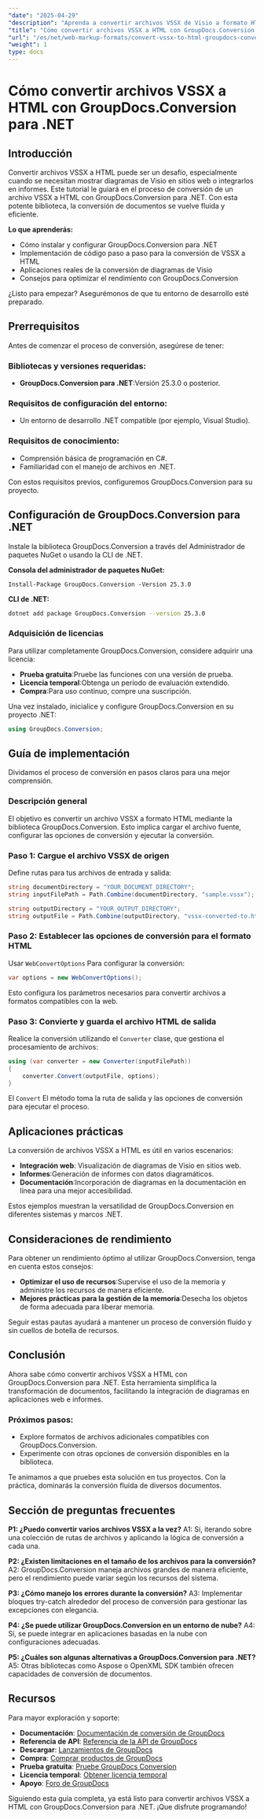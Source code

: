 ```yaml
---
"date": "2025-04-29"
"description": "Aprenda a convertir archivos VSSX de Visio a formato HTML con GroupDocs.Conversion para .NET. Siga esta guía paso a paso con ejemplos de código."
"title": "Cómo convertir archivos VSSX a HTML con GroupDocs.Conversion para .NET"
"url": "/es/net/web-markup-formats/convert-vssx-to-html-groupdocs-conversion-net/"
"weight": 1
type: docs
---
```

# Cómo convertir archivos VSSX a HTML con GroupDocs.Conversion para .NET

## Introducción

Convertir archivos VSSX a HTML puede ser un desafío, especialmente cuando se necesitan mostrar diagramas de Visio en sitios web o integrarlos en informes. Este tutorial le guiará en el proceso de conversión de un archivo VSSX a HTML con GroupDocs.Conversion para .NET. Con esta potente biblioteca, la conversión de documentos se vuelve fluida y eficiente.

**Lo que aprenderás:**
- Cómo instalar y configurar GroupDocs.Conversion para .NET
- Implementación de código paso a paso para la conversión de VSSX a HTML
- Aplicaciones reales de la conversión de diagramas de Visio
- Consejos para optimizar el rendimiento con GroupDocs.Conversion

¿Listo para empezar? Asegurémonos de que tu entorno de desarrollo esté preparado.

## Prerrequisitos

Antes de comenzar el proceso de conversión, asegúrese de tener:

### Bibliotecas y versiones requeridas:
- **GroupDocs.Conversion para .NET**:Versión 25.3.0 o posterior.
  
### Requisitos de configuración del entorno:
- Un entorno de desarrollo .NET compatible (por ejemplo, Visual Studio).
  
### Requisitos de conocimiento:
- Comprensión básica de programación en C#.
- Familiaridad con el manejo de archivos en .NET.

Con estos requisitos previos, configuremos GroupDocs.Conversion para su proyecto.

## Configuración de GroupDocs.Conversion para .NET

Instale la biblioteca GroupDocs.Conversion a través del Administrador de paquetes NuGet o usando la CLI de .NET.

**Consola del administrador de paquetes NuGet:**

```shell
Install-Package GroupDocs.Conversion -Version 25.3.0
```

**CLI de .NET:**

```bash
dotnet add package GroupDocs.Conversion --version 25.3.0
```

### Adquisición de licencias

Para utilizar completamente GroupDocs.Conversion, considere adquirir una licencia:
- **Prueba gratuita**:Pruebe las funciones con una versión de prueba.
- **Licencia temporal**:Obtenga un período de evaluación extendido.
- **Compra**:Para uso continuo, compre una suscripción.

Una vez instalado, inicialice y configure GroupDocs.Conversion en su proyecto .NET:

```csharp
using GroupDocs.Conversion;
```

## Guía de implementación

Dividamos el proceso de conversión en pasos claros para una mejor comprensión.

### Descripción general

El objetivo es convertir un archivo VSSX a formato HTML mediante la biblioteca GroupDocs.Conversion. Esto implica cargar el archivo fuente, configurar las opciones de conversión y ejecutar la conversión.

### Paso 1: Cargue el archivo VSSX de origen

Define rutas para tus archivos de entrada y salida:

```csharp
string documentDirectory = "YOUR_DOCUMENT_DIRECTORY";
string inputFilePath = Path.Combine(documentDirectory, "sample.vssx");

string outputDirectory = "YOUR_OUTPUT_DIRECTORY";
string outputFile = Path.Combine(outputDirectory, "vssx-converted-to.html");
```

### Paso 2: Establecer las opciones de conversión para el formato HTML

Usar `WebConvertOptions` Para configurar la conversión:

```csharp
var options = new WebConvertOptions();
```

Esto configura los parámetros necesarios para convertir archivos a formatos compatibles con la web.

### Paso 3: Convierte y guarda el archivo HTML de salida

Realice la conversión utilizando el `Converter` clase, que gestiona el procesamiento de archivos:

```csharp
using (var converter = new Converter(inputFilePath))
{
    converter.Convert(outputFile, options);
}
```
El `Convert` El método toma la ruta de salida y las opciones de conversión para ejecutar el proceso.

## Aplicaciones prácticas

La conversión de archivos VSSX a HTML es útil en varios escenarios:
- **Integración web**: Visualización de diagramas de Visio en sitios web.
- **Informes**:Generación de informes con datos diagramáticos.
- **Documentación**:Incorporación de diagramas en la documentación en línea para una mejor accesibilidad.

Estos ejemplos muestran la versatilidad de GroupDocs.Conversion en diferentes sistemas y marcos .NET.

## Consideraciones de rendimiento

Para obtener un rendimiento óptimo al utilizar GroupDocs.Conversion, tenga en cuenta estos consejos:
- **Optimizar el uso de recursos**:Supervise el uso de la memoria y administre los recursos de manera eficiente.
- **Mejores prácticas para la gestión de la memoria**:Desecha los objetos de forma adecuada para liberar memoria.

Seguir estas pautas ayudará a mantener un proceso de conversión fluido y sin cuellos de botella de recursos.

## Conclusión

Ahora sabe cómo convertir archivos VSSX a HTML con GroupDocs.Conversion para .NET. Esta herramienta simplifica la transformación de documentos, facilitando la integración de diagramas en aplicaciones web e informes.

### Próximos pasos:
- Explore formatos de archivos adicionales compatibles con GroupDocs.Conversion.
- Experimente con otras opciones de conversión disponibles en la biblioteca.

Te animamos a que pruebes esta solución en tus proyectos. Con la práctica, dominarás la conversión fluida de diversos documentos.

## Sección de preguntas frecuentes

**P1: ¿Puedo convertir varios archivos VSSX a la vez?**
A1: Sí, iterando sobre una colección de rutas de archivos y aplicando la lógica de conversión a cada una.

**P2: ¿Existen limitaciones en el tamaño de los archivos para la conversión?**
A2: GroupDocs.Conversion maneja archivos grandes de manera eficiente, pero el rendimiento puede variar según los recursos del sistema.

**P3: ¿Cómo manejo los errores durante la conversión?**
A3: Implementar bloques try-catch alrededor del proceso de conversión para gestionar las excepciones con elegancia.

**P4: ¿Se puede utilizar GroupDocs.Conversion en un entorno de nube?**
A4: Sí, se puede integrar en aplicaciones basadas en la nube con configuraciones adecuadas.

**P5: ¿Cuáles son algunas alternativas a GroupDocs.Conversion para .NET?**
A5: Otras bibliotecas como Aspose o OpenXML SDK también ofrecen capacidades de conversión de documentos.

## Recursos

Para mayor exploración y soporte:
- **Documentación**: [Documentación de conversión de GroupDocs](https://docs.groupdocs.com/conversion/net/)
- **Referencia de API**: [Referencia de la API de GroupDocs](https://reference.groupdocs.com/conversion/net/)
- **Descargar**: [Lanzamientos de GroupDocs](https://releases.groupdocs.com/conversion/net/)
- **Compra**: [Comprar productos de GroupDocs](https://purchase.groupdocs.com/buy)
- **Prueba gratuita**: [Pruebe GroupDocs Conversion](https://releases.groupdocs.com/conversion/net/)
- **Licencia temporal**: [Obtener licencia temporal](https://purchase.groupdocs.com/temporary-license/)
- **Apoyo**: [Foro de GroupDocs](https://forum.groupdocs.com/c/conversion/10)

Siguiendo esta guía completa, ya está listo para convertir archivos VSSX a HTML con GroupDocs.Conversion para .NET. ¡Que disfrute programando!